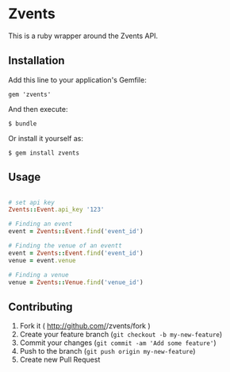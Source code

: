 # Zvents

This is a ruby wrapper around the Zvents API.

## Installation

Add this line to your application's Gemfile:

    gem 'zvents'

And then execute:

    $ bundle

Or install it yourself as:

    $ gem install zvents

## Usage


```ruby

# set api key
Zvents::Event.api_key '123'

# Finding an event
event = Zvents::Event.find('event_id')

# Finding the venue of an eventt
event = Zvents::Event.find('event_id')
venue = event.venue

# Finding a venue
venue = Zvents::Venue.find('venue_id')

```

## Contributing

1. Fork it ( http://github.com/<my-github-username>/zvents/fork )
2. Create your feature branch (`git checkout -b my-new-feature`)
3. Commit your changes (`git commit -am 'Add some feature'`)
4. Push to the branch (`git push origin my-new-feature`)
5. Create new Pull Request
